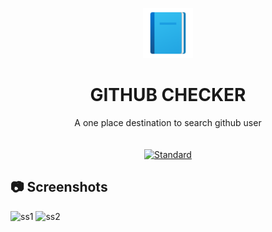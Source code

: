 <p align="center">
    <img  height="80" src="./img/add-readme.png">
  </a>
</p>
<h1 align="center">GITHUB CHECKER</h1>
<div align="center">
  A one place destination to search github  user
</div>

<br />


<br />

<div align="center">
  <!-- Standard -->
  <a href="https://standardjs.com">
    <img src="https://img.shields.io/badge/code%20style-standard-brightgreen.svg?style=flat-square"
      alt="Standard" />
  </a>
</div>



## 📷 Screenshots

![ss1]()
![ss2]()


